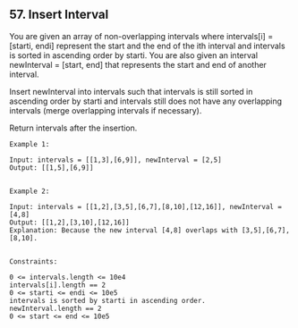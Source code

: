 ## 57. Insert Interval
You are given an array of non-overlapping intervals where intervals[i] = [starti, endi] represent the start and the end 
of the ith interval and intervals is sorted in ascending order by starti. 
You are also given an interval newInterval = [start, end] that represents the start and end of another interval.

Insert newInterval into intervals such that intervals is still sorted in ascending order by starti and intervals still 
does not have any overlapping intervals (merge overlapping intervals if necessary).

Return intervals after the insertion.

 
```
Example 1:

Input: intervals = [[1,3],[6,9]], newInterval = [2,5]
Output: [[1,5],[6,9]]


Example 2:

Input: intervals = [[1,2],[3,5],[6,7],[8,10],[12,16]], newInterval = [4,8]
Output: [[1,2],[3,10],[12,16]]
Explanation: Because the new interval [4,8] overlaps with [3,5],[6,7],[8,10].
 

Constraints:

0 <= intervals.length <= 10e4
intervals[i].length == 2
0 <= starti <= endi <= 10e5
intervals is sorted by starti in ascending order.
newInterval.length == 2
0 <= start <= end <= 10e5
```